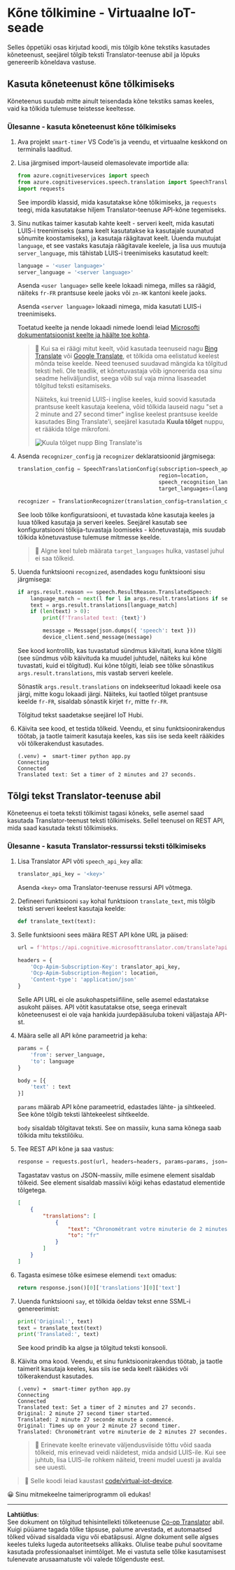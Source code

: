 <!--
CO_OP_TRANSLATOR_METADATA:
{
  "original_hash": "d620a470d9dd8614d99824832978360a",
  "translation_date": "2025-10-11T12:16:14+00:00",
  "source_file": "6-consumer/lessons/4-multiple-language-support/virtual-device-translate-speech.md",
  "language_code": "et"
}
-->
# Kõne tõlkimine - Virtuaalne IoT-seade

Selles õppetüki osas kirjutad koodi, mis tõlgib kõne tekstiks kasutades kõneteenust, seejärel tõlgib teksti Translator-teenuse abil ja lõpuks genereerib kõneldava vastuse.

## Kasuta kõneteenust kõne tõlkimiseks

Kõneteenus suudab mitte ainult teisendada kõne tekstiks samas keeles, vaid ka tõlkida tulemuse teistesse keeltesse.

### Ülesanne - kasuta kõneteenust kõne tõlkimiseks

1. Ava projekt `smart-timer` VS Code'is ja veendu, et virtuaalne keskkond on terminalis laaditud.

1. Lisa järgmised import-lauseid olemasolevate importide alla:

    ```python
    from azure.cognitiveservices import speech
    from azure.cognitiveservices.speech.translation import SpeechTranslationConfig, TranslationRecognizer
    import requests
    ```

   See impordib klassid, mida kasutatakse kõne tõlkimiseks, ja `requests` teegi, mida kasutatakse hiljem Translator-teenuse API-kõne tegemiseks.

1. Sinu nutikas taimer kasutab kahte keelt - serveri keelt, mida kasutati LUIS-i treenimiseks (sama keelt kasutatakse ka kasutajale suunatud sõnumite koostamiseks), ja kasutaja räägitavat keelt. Uuenda muutujat `language`, et see vastaks kasutaja räägitavale keelele, ja lisa uus muutuja `server_language`, mis tähistab LUIS-i treenimiseks kasutatud keelt:

    ```python
    language = '<user language>'
    server_language = '<server language>'
    ```

   Asenda `<user language>` selle keele lokaadi nimega, milles sa räägid, näiteks `fr-FR` prantsuse keele jaoks või `zn-HK` kantoni keele jaoks.

   Asenda `<server language>` lokaadi nimega, mida kasutati LUIS-i treenimiseks.

   Toetatud keelte ja nende lokaadi nimede loendi leiad [Microsofti dokumentatsioonist keelte ja häälte toe kohta](https://docs.microsoft.com/azure/cognitive-services/speech-service/language-support?WT.mc_id=academic-17441-jabenn#speech-to-text).

   > 💁 Kui sa ei räägi mitut keelt, võid kasutada teenuseid nagu [Bing Translate](https://www.bing.com/translator) või [Google Translate](https://translate.google.com), et tõlkida oma eelistatud keelest mõnda teise keelde. Need teenused suudavad mängida ka tõlgitud teksti heli. Ole teadlik, et kõnetuvastaja võib ignoreerida osa sinu seadme heliväljundist, seega võib sul vaja minna lisaseadet tõlgitud teksti esitamiseks.
   >
   > Näiteks, kui treenid LUIS-i inglise keeles, kuid soovid kasutada prantsuse keelt kasutaja keelena, võid tõlkida lauseid nagu "set a 2 minute and 27 second timer" inglise keelest prantsuse keelde kasutades Bing Translate'i, seejärel kasutada **Kuula tõlget** nuppu, et rääkida tõlge mikrofoni.
   >
   > ![Kuula tõlget nupp Bing Translate'is](../../../../../translated_images/bing-translate.348aa796d6efe2a92f41ea74a5cf42bb4c63d6faaa08e7f46924e072a35daa48.et.png)

1. Asenda `recognizer_config` ja `recognizer` deklaratsioonid järgmisega:

    ```python
    translation_config = SpeechTranslationConfig(subscription=speech_api_key,
                                                 region=location,
                                                 speech_recognition_language=language,
                                                 target_languages=(language, server_language))
    
    recognizer = TranslationRecognizer(translation_config=translation_config)
    ```

   See loob tõlke konfiguratsiooni, et tuvastada kõne kasutaja keeles ja luua tõlked kasutaja ja serveri keeles. Seejärel kasutab see konfiguratsiooni tõlkija-tuvastaja loomiseks - kõnetuvastaja, mis suudab tõlkida kõnetuvastuse tulemuse mitmesse keelde.

   > 💁 Algne keel tuleb määrata `target_languages` hulka, vastasel juhul ei saa tõlkeid.

1. Uuenda funktsiooni `recognized`, asendades kogu funktsiooni sisu järgmisega:

    ```python
    if args.result.reason == speech.ResultReason.TranslatedSpeech:
        language_match = next(l for l in args.result.translations if server_language.lower().startswith(l.lower()))
        text = args.result.translations[language_match]
        if (len(text) > 0):
            print(f'Translated text: {text}')
    
            message = Message(json.dumps({ 'speech': text }))
            device_client.send_message(message)
    ```

   See kood kontrollib, kas tuvastatud sündmus käivitati, kuna kõne tõlgiti (see sündmus võib käivituda ka muudel juhtudel, näiteks kui kõne tuvastati, kuid ei tõlgitud). Kui kõne tõlgiti, leiab see tõlke sõnastikus `args.result.translations`, mis vastab serveri keelele.

   Sõnastik `args.result.translations` on indekseeritud lokaadi keele osa järgi, mitte kogu lokaadi järgi. Näiteks, kui taotled tõlget prantsuse keelde `fr-FR`, sisaldab sõnastik kirjet `fr`, mitte `fr-FR`.

   Tõlgitud tekst saadetakse seejärel IoT Hubi.

1. Käivita see kood, et testida tõlkeid. Veendu, et sinu funktsioonirakendus töötab, ja taotle taimerit kasutaja keeles, kas siis ise seda keelt rääkides või tõlkerakendust kasutades.

    ```output
    (.venv) ➜  smart-timer python app.py
    Connecting
    Connected
    Translated text: Set a timer of 2 minutes and 27 seconds.
    ```

## Tõlgi tekst Translator-teenuse abil

Kõneteenus ei toeta teksti tõlkimist tagasi kõneks, selle asemel saad kasutada Translator-teenust teksti tõlkimiseks. Sellel teenusel on REST API, mida saad kasutada teksti tõlkimiseks.

### Ülesanne - kasuta Translator-ressurssi teksti tõlkimiseks

1. Lisa Translator API võti `speech_api_key` alla:

    ```python
    translator_api_key = '<key>'
    ```

   Asenda `<key>` oma Translator-teenuse ressursi API võtmega.

1. Defineeri funktsiooni `say` kohal funktsioon `translate_text`, mis tõlgib teksti serveri keelest kasutaja keelde:

    ```python
    def translate_text(text):
    ```

1. Selle funktsiooni sees määra REST API kõne URL ja päised:

    ```python
    url = f'https://api.cognitive.microsofttranslator.com/translate?api-version=3.0'

    headers = {
        'Ocp-Apim-Subscription-Key': translator_api_key,
        'Ocp-Apim-Subscription-Region': location,
        'Content-type': 'application/json'
    }
    ```

   Selle API URL ei ole asukohaspetsiifiline, selle asemel edastatakse asukoht päises. API võtit kasutatakse otse, seega erinevalt kõneteenusest ei ole vaja hankida juurdepääsuluba tokeni väljastaja API-st.

1. Määra selle all API kõne parameetrid ja keha:

    ```python
    params = {
        'from': server_language,
        'to': language
    }

    body = [{
        'text' : text
    }]
    ```

   `params` määrab API kõne parameetrid, edastades lähte- ja sihtkeeled. See kõne tõlgib teksti lähtekeelest sihtkeelde.

   `body` sisaldab tõlgitavat teksti. See on massiiv, kuna sama kõnega saab tõlkida mitu tekstilõiku.

1. Tee REST API kõne ja saa vastus:

    ```python
    response = requests.post(url, headers=headers, params=params, json=body)
    ```

   Tagastatav vastus on JSON-massiiv, mille esimene element sisaldab tõlkeid. See element sisaldab massiivi kõigi kehas edastatud elementide tõlgetega.

    ```json
    [
        {
            "translations": [
                {
                    "text": "Chronométrant votre minuterie de 2 minutes 27 secondes.",
                    "to": "fr"
                }
            ]
        }
    ]
    ```

1. Tagasta esimese tõlke esimese elemendi `text` omadus:

    ```python
    return response.json()[0]['translations'][0]['text']
    ```

1. Uuenda funktsiooni `say`, et tõlkida öeldav tekst enne SSML-i genereerimist:

    ```python
    print('Original:', text)
    text = translate_text(text)
    print('Translated:', text)
    ```

   See kood prindib ka algse ja tõlgitud teksti konsooli.

1. Käivita oma kood. Veendu, et sinu funktsioonirakendus töötab, ja taotle taimerit kasutaja keeles, kas siis ise seda keelt rääkides või tõlkerakendust kasutades.

    ```output
    (.venv) ➜  smart-timer python app.py
    Connecting
    Connected
    Translated text: Set a timer of 2 minutes and 27 seconds.
    Original: 2 minute 27 second timer started.
    Translated: 2 minute 27 seconde minute a commencé.
    Original: Times up on your 2 minute 27 second timer.
    Translated: Chronométrant votre minuterie de 2 minutes 27 secondes.
    ```

   > 💁 Erinevate keelte erinevate väljendusviiside tõttu võid saada tõlkeid, mis erinevad veidi näidetest, mida andsid LUIS-ile. Kui see juhtub, lisa LUIS-ile rohkem näiteid, treeni mudel uuesti ja avalda see uuesti.

> 💁 Selle koodi leiad kaustast [code/virtual-iot-device](../../../../../6-consumer/lessons/4-multiple-language-support/code/virtual-iot-device).

😀 Sinu mitmekeelne taimeriprogramm oli edukas!

---

**Lahtiütlus**:  
See dokument on tõlgitud tehisintellekti tõlketeenuse [Co-op Translator](https://github.com/Azure/co-op-translator) abil. Kuigi püüame tagada tõlke täpsuse, palume arvestada, et automaatsed tõlked võivad sisaldada vigu või ebatäpsusi. Algne dokument selle algses keeles tuleks lugeda autoriteetseks allikaks. Olulise teabe puhul soovitame kasutada professionaalset inimtõlget. Me ei vastuta selle tõlke kasutamisest tulenevate arusaamatuste või valede tõlgenduste eest.
